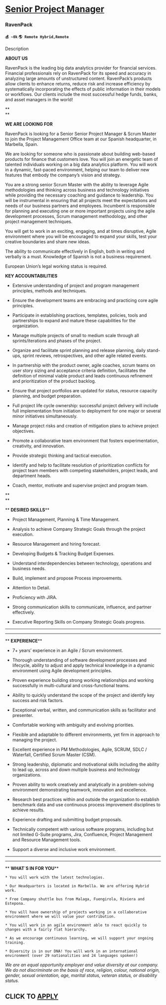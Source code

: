# [Senior Project Manager](https://www.remotewlb.com/apply/senior-project-manager-80414)  
### RavenPack  
#### `💰 ~0k` `🌎 Remote Hybrid,Remote`  

Description

**ABOUT US**

RavenPack is the leading big data analytics provider for financial services. Financial professionals rely on RavenPack for its speed and accuracy in analyzing large amounts of unstructured content. RavenPack’s products allow clients to enhance returns, reduce risk and increase efficiency by systematically incorporating the effects of public information in their models or workflows. Our clients include the most successful hedge funds, banks, and asset managers in the world!

**  
**

**WE ARE LOOKING FOR**

RavenPack is looking for a Senior Senior Project Manager & Scrum Master to join the Project Management Office team at our Spanish headquarter, in Marbella, Spain.

We are looking for someone who is passionate about building web-based products for finance that customers love. You will join an energetic team of talented individuals working on a big data analytics platform. You will work in a dynamic, fast-paced environment, helping our team to deliver new features that embody the company’s vision and strategy.

You are a strong senior Scrum Master with the ability to leverage Agile methodologies and thinking across business and technology initiatives while providing the necessary coaching and guidance to leadership. You will be instrumental in ensuring that all projects meet the expectations and needs of our business partners and employees. Incumbent is responsible for planning and executing one or more important projects using the agile development processes, Scrum management methodology, and other project management techniques.

You will get to work in an exciting, engaging, and at times disruptive, Agile environment where you will be encouraged to expand your skills, test your creative boundaries and share new ideas.

The ability to communicate effectively in English, both in writing and verbally is a must. Knowledge of Spanish is not a business requirement.

European Union’s legal working status is required.

 **KEY ACCOUNTABILITIES**  

  * Extensive understanding of project and program management principles, methods and techniques.

  * Ensure the development teams are embracing and practicing core agile principles.

  * Participate in establishing practices, templates, policies, tools and partnerships to expand and mature these capabilities for the organization.

  * Manage multiple projects of small to medium scale through all sprints/iterations and phases of the project.

  * Organize and facilitate sprint planning and release planning, daily stand-ups, sprint reviews, retrospectives, and other agile related events.

  * In partnership with the product owner, agile coaches, scrum teams on user story sizing and acceptance criteria definition, facilitates the definition of minimal viable product and leads continuous refinement and prioritization of the product backlog.

  * Ensure that project portfolios are updated for status, resource capacity planning, and budget preparation.

  * Full project life cycle ownership: successful project delivery will include full implementation from initiation to deployment for one major or several minor initiatives simultaneously.

  * Manage project risks and creation of mitigation plans to achieve project objectives.

  * Promote a collaborative team environment that fosters experimentation, creativity, and innovation. 

  * Provide strategic thinking and tactical execution. 

  * Identify and help to facilitate resolution of prioritization conflicts for project team members with competing stakeholders, project leads, and department heads. 

  * Coach, mentor, motivate and supervise project and program team.

 **  
**

 ** **DESIRED SKILLS****  

  * Project Management, Planning & Time Management.

  * Analysis to achieve Company Strategic Goals through the project execution.

  * Resource Management and hiring forecast.

  * Developing Budgets & Tracking Budget Expenses.

  * Understand interdependencies between technology, operations and business needs.

  * Build, implement and propose Process improvements.

  * Attention to Detail.

  * Proficiency with JIRA.

  * Strong communication skills to communicate, influence, and partner effectively. 

  * Executive Reporting Skills on Company Strategic Goals progress.

 ** **  
****

 ** **EXPERIENCE****

  * 7+ years’ experience in an Agile / Scrum environment. 

  * Thorough understanding of software development processes and lifecycle, ability to adjust and apply technical knowledge in a dynamic environment using Agile development principles.

  * Proven experience building strong working relationships and working successfully in multi-cultural and cross-functional teams. 

  * Ability to quickly understand the scope of the project and identify key success and risk factors. 

  * Exceptional verbal, written, and communication skills as facilitator and presenter.

  * Comfortable working with ambiguity and evolving priorities. 

  * Flexible and adaptable to different environments, yet firm in approach to managing the project. 

  * Excellent experience in PM Methodologies, Agile, SCRUM, SDLC / Waterfall, Certified Scrum Master (CSM).

  * Strong leadership, diplomatic and motivational skills including the ability to lead up, across and down multiple business and technology organizations.

  * Proven ability to work creatively and analytically in a problem-solving environment demonstrating teamwork, innovation and excellence.

  * Research best practices within and outside the organization to establish benchmark data and use continuous process improvement disciplines to achieve results.

  * Experience drafting and submitting budget proposals.

  * Technically competent with various software programs, including but not limited G-Suite programs, Jira, Confluence, Project Management and Resource Management tools.

  * Support a diverse and inclusive work environment.

 ** **  
****

 ** **WHAT´S IN FOR YOU****  

    * You will work with the latest technologies.

    * Our Headquarters is located in Marbella. We are offering Hybrid work.

    * Free Company shuttle bus from Malaga, Fuengirola, Riviera and Estepona.

    * You will have ownership of projects working in a collaborative environment where we will value your contribution.

    * You will work in an agile environment able to react quickly to changes with a fairly flat hierarchy.

    * As we encourage continuous learning, we will support your ongoing training.

    * Diversity is in our DNA! You will work in an international environment (over 29 nationalities and 24 languages spoken!)

  

 _We are an equal opportunity employer and value diversity at our company. We do not_ _discriminate on the basis of race, religion, colour, national origin, gender, sexual_ _orientation, age, marital status, veteran status, or disability status._

  

  
## CLICK TO [APPLY](https://www.remotewlb.com/apply/senior-project-manager-80414)

